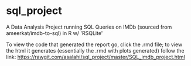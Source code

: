 # sql_project
A Data Analysis Project running SQL Queries on IMDb (sourced from ameerkat/imdb-to-sql) in R w/ 'RSQLite'

To view the code that generated the report go, click the .rmd file; to view the html it generates (essentially the .rmd with plots generated) follow the link:
https://rawgit.com/asalahi/sql_project/master/SQL_imdb_project.html
